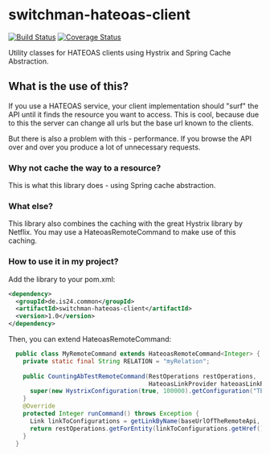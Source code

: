 # switchman-hateoas-client
[![Build Status](https://api.travis-ci.org/ImmobilienScout24/switchman-hateoas-client.svg?branch=master)](https://travis-ci.org/ImmobilienScout24/switchman-hateoas-client)
[![Coverage Status](https://coveralls.io/repos/ImmobilienScout24/switchman-hateoas-client/badge.svg)](https://coveralls.io/r/ImmobilienScout24/switchman-hateoas-client)

Utility classes for HATEOAS clients using Hystrix and Spring Cache Abstraction.

## What is the use of this?

If you use a HATEOAS service, your client implementation should "surf" the API until it finds the resource you want to access.
This is cool, because due to this the server can change all urls but the base url known to the clients.

But there is also a problem with this - performance. If you browse the API over and over you produce a lot of unnecessary
requests. 

### Why not cache the way to a resource?

This is what this library does - using Spring cache abstraction.

### What else?

This library also combines the caching with the great Hystrix library by Netflix. You may use a HateoasRemoteCommand to
make use of this caching.

### How to use it in my project?

Add the library to your pom.xml:

```xml
<dependency>
  <groupId>de.is24.common</groupId>
  <artifactId>switchman-hateoas-client</artifactId>
  <version>1.0</version>
</dependency>
```

Then, you can extend HateoasRemoteCommand:

```java
  public class MyRemoteCommand extends HateoasRemoteCommand<Integer> {        
    private static final String RELATION = "myRelation";
    
    public CountingAbTestRemoteCommand(RestOperations restOperations,
                                       HateoasLinkProvider hateoasLinkProvider) {
      super(new HystrixConfiguration(true, 100000).getConfiguration("TEST"), restOperations, hateoasLinkProvider);
    }
    @Override
    protected Integer runCommand() throws Exception {
      Link linkToConfigurations = getLinkByName(baseUrlOfTheRemoteApi, RELATION).expand();
      return restOperations.getForEntity(linkToConfigurations.getHref(), Integer.class);
    }
  }
```
